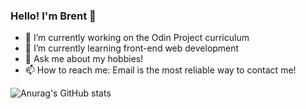 ### Hello! I'm Brent 👋

- 🔭 I’m currently working on the Odin Project curriculum
- 🌱 I’m currently learning front-end web development
- 💬 Ask me about my hobbies!
- 📫 How to reach me: Email is the most reliable way to contact me!

![Anurag's GitHub stats](https://github-readme-stats.vercel.app/api?username=BrentWashington&show_icons=true&theme=radical)

